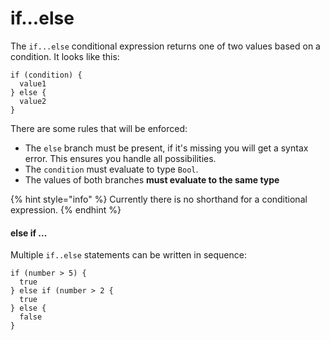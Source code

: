 # if...else

The `if...else` conditional expression returns one of two values based on a condition. It looks like this:

```text
if (condition) {
  value1
} else {
  value2
}
```

There are some rules that will be enforced:

* The `else` branch must be present, if it's missing you will get a syntax error. This ensures you handle all possibilities.
* The `condition` must evaluate to type `Bool`.
* The values of both branches **must evaluate to the same type**

{% hint style="info" %}
Currently there is no shorthand for a conditional expression.
{% endhint %}

#### else if ...

Multiple `if..else` statements can be written in sequence:

```text
if (number > 5) {
  true
} else if (number > 2 {
  true
} else {
  false
}
```

